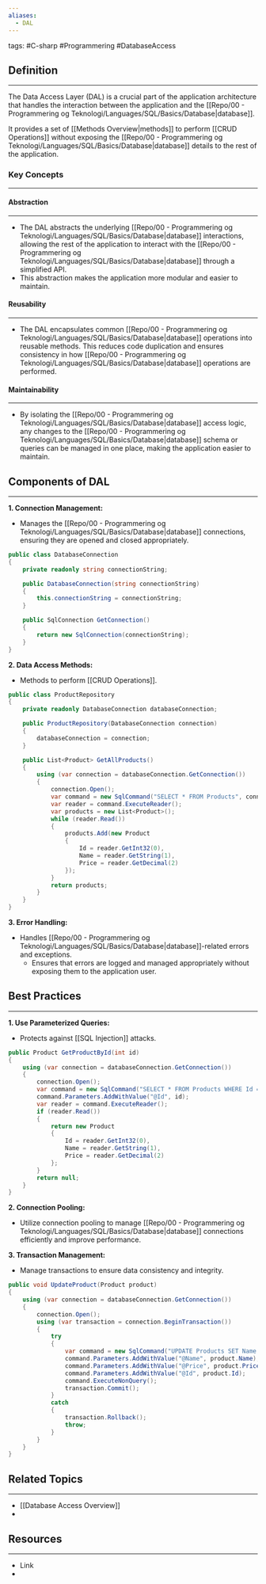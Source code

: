 ```yaml
---
aliases:
  - DAL
---
```

tags: #C-sharp #Programmering #DatabaseAccess 

## Definition 
---
The Data Access Layer (DAL) is a crucial part of the application architecture that handles the interaction between the application and the [[Repo/00 - Programmering og Teknologi/Languages/SQL/Basics/Database|database]]. 

It provides a set of [[Methods Overview|methods]] to perform [[CRUD Operations]]  without exposing the [[Repo/00 - Programmering og Teknologi/Languages/SQL/Basics/Database|database]] details to the rest of the application.
### Key Concepts
---
#### Abstraction
---
- The DAL abstracts the underlying [[Repo/00 - Programmering og Teknologi/Languages/SQL/Basics/Database|database]] interactions, allowing the rest of the application to interact with the [[Repo/00 - Programmering og Teknologi/Languages/SQL/Basics/Database|database]] through a simplified API.
- This abstraction makes the application more modular and easier to maintain.

#### Reusability
---
- The DAL encapsulates common [[Repo/00 - Programmering og Teknologi/Languages/SQL/Basics/Database|database]] operations into reusable methods. This reduces code duplication and ensures consistency in how [[Repo/00 - Programmering og Teknologi/Languages/SQL/Basics/Database|database]] operations are performed.

#### Maintainability
---
- By isolating the [[Repo/00 - Programmering og Teknologi/Languages/SQL/Basics/Database|database]] access logic, any changes to the [[Repo/00 - Programmering og Teknologi/Languages/SQL/Basics/Database|database]] schema or queries can be managed in one place, making the application easier to maintain.
## Components of DAL
---
**1. Connection Management:**

- Manages the [[Repo/00 - Programmering og Teknologi/Languages/SQL/Basics/Database|database]] connections, ensuring they are opened and closed appropriately.
```csharp
public class DatabaseConnection
{
    private readonly string connectionString;

    public DatabaseConnection(string connectionString)
    {
        this.connectionString = connectionString;
    }

    public SqlConnection GetConnection()
    {
        return new SqlConnection(connectionString);
    }
}
```

**2. Data Access Methods:**

- Methods to perform [[CRUD Operations]].
```csharp
public class ProductRepository
{
    private readonly DatabaseConnection databaseConnection;

    public ProductRepository(DatabaseConnection connection)
    {
        databaseConnection = connection;
    }

    public List<Product> GetAllProducts()
    {
        using (var connection = databaseConnection.GetConnection())
        {
            connection.Open();
            var command = new SqlCommand("SELECT * FROM Products", connection);
            var reader = command.ExecuteReader();
            var products = new List<Product>();
            while (reader.Read())
            {
                products.Add(new Product
                {
                    Id = reader.GetInt32(0),
                    Name = reader.GetString(1),
                    Price = reader.GetDecimal(2)
                });
            }
            return products;
        }
    }
}
```

**3. Error Handling:**

- Handles [[Repo/00 - Programmering og Teknologi/Languages/SQL/Basics/Database|database]]-related errors and exceptions.
	- Ensures that errors are logged and managed appropriately without exposing them to the application user.
## Best Practices
---
**1. Use Parameterized Queries:**

- Protects against [[SQL Injection]] attacks.
```csharp
public Product GetProductById(int id)
{
    using (var connection = databaseConnection.GetConnection())
    {
        connection.Open();
        var command = new SqlCommand("SELECT * FROM Products WHERE Id = @Id", connection);
        command.Parameters.AddWithValue("@Id", id);
        var reader = command.ExecuteReader();
        if (reader.Read())
        {
            return new Product
            {
                Id = reader.GetInt32(0),
                Name = reader.GetString(1),
                Price = reader.GetDecimal(2)
            };
        }
        return null;
    }
}
```

**2. Connection Pooling:**

- Utilize connection pooling to manage [[Repo/00 - Programmering og Teknologi/Languages/SQL/Basics/Database|database]] connections efficiently and improve performance.

**3. Transaction Management:**

- Manage transactions to ensure data consistency and integrity.
```csharp
public void UpdateProduct(Product product)
{
    using (var connection = databaseConnection.GetConnection())
    {
        connection.Open();
        using (var transaction = connection.BeginTransaction())
        {
            try
            {
                var command = new SqlCommand("UPDATE Products SET Name = @Name, Price = @Price WHERE Id = @Id", connection, transaction);
                command.Parameters.AddWithValue("@Name", product.Name);
                command.Parameters.AddWithValue("@Price", product.Price);
                command.Parameters.AddWithValue("@Id", product.Id);
                command.ExecuteNonQuery();
                transaction.Commit();
            }
            catch
            {
                transaction.Rollback();
                throw;
            }
        }
    }
}
```
## Related Topics
---
- [[Database Access Overview]]
- 

## Resources
---
- Link
- 